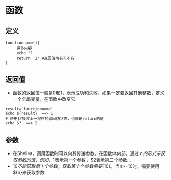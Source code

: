 # 函数

## 定义
```shell
functionname(){
     操作内容
     echo '1'
     return '2' #返回值可有可不有
}
```

## 返回值
  - 函数的返回值一般是0和1，表示成功和失败，如果一定要返回其他整数，定义一个全局变量，在函数中改变它
```shell
result=`functionname`
echo ${result}  ==> 1
# 使用$?接收上一程序的返回值状态，也就是return的值
echo $?  ==> 2
```

## 参数
  - 在Shell中，调用函数时可以向其传递参数。在函数体内部，通过 $n 的形式来获取参数的值，例如，$1表示第一个参数，$2表示第二个参数...
  - $10 不能获取第十个参数，获取第十个参数需要${10}。当n>=10时，需要使用${n}来获取参数

